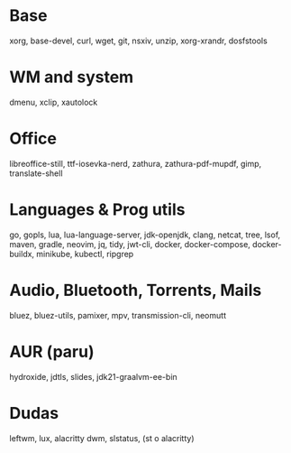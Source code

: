 # Base
xorg, base-devel, curl, wget, git, nsxiv, unzip, xorg-xrandr, dosfstools

# WM and system
dmenu, xclip, xautolock

# Office
libreoffice-still, ttf-iosevka-nerd, zathura, zathura-pdf-mupdf, gimp, translate-shell

# Languages & Prog utils
go, gopls, lua, lua-language-server, jdk-openjdk, clang,
netcat, tree, lsof, maven, gradle, neovim, jq, tidy, jwt-cli,
docker, docker-compose, docker-buildx, minikube, kubectl, ripgrep

# Audio, Bluetooth, Torrents, Mails
bluez, bluez-utils, pamixer, mpv, transmission-cli, neomutt

# AUR (paru)
hydroxide, jdtls, slides, jdk21-graalvm-ee-bin

# Dudas
leftwm, lux, alacritty
dwm, slstatus, (st o alacritty)
